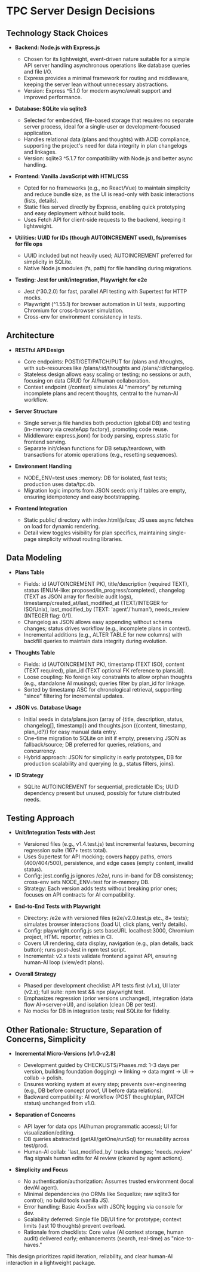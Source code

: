 # TPC Server Design Decisions

## Technology Stack Choices

- **Backend: Node.js with Express.js**
  - Chosen for its lightweight, event-driven nature suitable for a simple API server handling asynchronous operations like database queries and file I/O.
  - Express provides a minimal framework for routing and middleware, keeping the server lean without unnecessary abstractions.
  - Version: Express ^5.1.0 for modern async/await support and improved performance.

- **Database: SQLite via sqlite3**
  - Selected for embedded, file-based storage that requires no separate server process, ideal for a single-user or development-focused application.
  - Handles relational data (plans and thoughts) with ACID compliance, supporting the project's need for data integrity in plan changelogs and linkages.
  - Version: sqlite3 ^5.1.7 for compatibility with Node.js and better async handling.

- **Frontend: Vanilla JavaScript with HTML/CSS**
  - Opted for no frameworks (e.g., no React/Vue) to maintain simplicity and reduce bundle size, as the UI is read-only with basic interactions (lists, details).
  - Static files served directly by Express, enabling quick prototyping and easy deployment without build tools.
  - Uses Fetch API for client-side requests to the backend, keeping it lightweight.

- **Utilities: UUID for IDs (though AUTOINCREMENT used), fs/promises for file ops**
  - UUID included but not heavily used; AUTOINCREMENT preferred for simplicity in SQLite.
  - Native Node.js modules (fs, path) for file handling during migrations.

- **Testing: Jest for unit/integration, Playwright for e2e**
  - Jest (^30.2.0) for fast, parallel API testing with Supertest for HTTP mocks.
  - Playwright (^1.55.1) for browser automation in UI tests, supporting Chromium for cross-browser simulation.
  - Cross-env for environment consistency in tests.

## Architecture

- **RESTful API Design**
  - Core endpoints: POST/GET/PATCH/PUT for /plans and /thoughts, with sub-resources like /plans/:id/thoughts and /plans/:id/changelog.
  - Stateless design allows easy scaling or testing; no sessions or auth, focusing on data CRUD for AI/human collaboration.
  - Context endpoint (/context) simulates AI "memory" by returning incomplete plans and recent thoughts, central to the human-AI workflow.

- **Server Structure**
  - Single server.js file handles both production (global DB) and testing (in-memory via createApp factory), promoting code reuse.
  - Middleware: express.json() for body parsing, express.static for frontend serving.
  - Separate init/clean functions for DB setup/teardown, with transactions for atomic operations (e.g., resetting sequences).

- **Environment Handling**
  - NODE_ENV=test uses :memory: DB for isolated, fast tests; production uses data/tpc.db.
  - Migration logic imports from JSON seeds only if tables are empty, ensuring idempotency and easy bootstrapping.

- **Frontend Integration**
  - Static public/ directory with index.html/js/css; JS uses async fetches on load for dynamic rendering.
  - Detail view toggles visibility for plan specifics, maintaining single-page simplicity without routing libraries.

## Data Modeling

- **Plans Table**
  - Fields: id (AUTOINCREMENT PK), title/description (required TEXT), status (ENUM-like: proposed/in_progress/completed), changelog (TEXT as JSON array for flexible audit logs), timestamp/created_at/last_modified_at (TEXT/INTEGER for ISO/Unix), last_modified_by (TEXT: 'agent'/'human'), needs_review (INTEGER flag: 0/1).
  - Changelog as JSON allows easy appending without schema changes; status drives workflow (e.g., incomplete plans in context).
  - Incremental additions (e.g., ALTER TABLE for new columns) with backfill queries to maintain data integrity during evolution.

- **Thoughts Table**
  - Fields: id (AUTOINCREMENT PK), timestamp (TEXT ISO), content (TEXT required), plan_id (TEXT optional FK reference to plans.id).
  - Loose coupling: No foreign key constraints to allow orphan thoughts (e.g., standalone AI musings); queries filter by plan_id for linkage.
  - Sorted by timestamp ASC for chronological retrieval, supporting "since" filtering for incremental updates.

- **JSON vs. Database Usage**
  - Initial seeds in data/plans.json (array of {title, description, status, changelog[], timestamp}) and thoughts.json ({content, timestamp, plan_id?}) for easy manual data entry.
  - One-time migration to SQLite on init if empty, preserving JSON as fallback/source; DB preferred for queries, relations, and concurrency.
  - Hybrid approach: JSON for simplicity in early prototypes, DB for production scalability and querying (e.g., status filters, joins).

- **ID Strategy**
  - SQLite AUTOINCREMENT for sequential, predictable IDs; UUID dependency present but unused, possibly for future distributed needs.

## Testing Approach

- **Unit/Integration Tests with Jest**
  - Versioned files (e.g., v1.4.test.js) test incremental features, becoming regression suite (167+ tests total).
  - Uses Supertest for API mocking; covers happy paths, errors (400/404/500), persistence, and edge cases (empty content, invalid status).
  - Config: jest.config.js ignores /e2e/, runs in-band for DB consistency; cross-env sets NODE_ENV=test for in-memory DB.
  - Strategy: Each version adds tests without breaking prior ones; focuses on API contracts for AI compatibility.

- **End-to-End Tests with Playwright**
  - Directory: /e2e with versioned files (e2e/v2.0.test.js etc., 8+ tests); simulates browser interactions (load UI, click plans, verify details).
  - Config: playwright.config.js sets baseURL localhost:3000, Chromium project, HTML reporter, retries in CI.
  - Covers UI rendering, data display, navigation (e.g., plan details, back button); runs post-Jest in npm test script.
  - Incremental: v2.x tests validate frontend against API, ensuring human-AI loop (view/edit plans).

- **Overall Strategy**
  - Phased per development checklist: API tests first (v1.x), UI later (v2.x); full suite: npm test && npx playwright test.
  - Emphasizes regression (prior versions unchanged), integration (data flow AI→server→UI), and isolation (clean DB per test).
  - No mocks for DB in integration tests; real SQLite for fidelity.

## Other Rationale: Structure, Separation of Concerns, Simplicity

- **Incremental Micro-Versions (v1.0-v2.8)**
  - Development guided by CHECKLISTS/Phases.md: 1-3 days per version, building foundation (logging) → linking → data mgmt → UI → collab → polish.
  - Ensures working system at every step; prevents over-engineering (e.g., DB before concept proof, UI before data relations).
  - Backward compatibility: AI workflow (POST thought/plan, PATCH status) unchanged from v1.0.

- **Separation of Concerns**
  - API layer for data ops (AI/human programmatic access); UI for visualization/editing.
  - DB queries abstracted (getAll/getOne/runSql) for reusability across test/prod.
  - Human-AI collab: 'last_modified_by' tracks changes; 'needs_review' flag signals human edits for AI review (cleared by agent actions).

- **Simplicity and Focus**
  - No authentication/authorization: Assumes trusted environment (local dev/AI agent).
  - Minimal dependencies (no ORMs like Sequelize; raw sqlite3 for control); no build tools (vanilla JS).
  - Error handling: Basic 4xx/5xx with JSON; logging via console for dev.
  - Scalability deferred: Single file DB/UI fine for prototype; context limits (last 10 thoughts) prevent overload.
  - Rationale from checklists: Core value (AI context storage, human audit) delivered early; enhancements (search, real-time) as "nice-to-haves."

This design prioritizes rapid iteration, reliability, and clear human-AI interaction in a lightweight package.